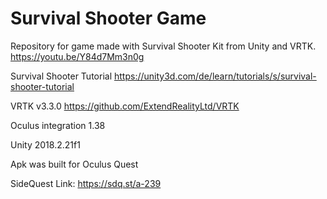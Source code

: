 # Survival Shooter Game
Repository for game made with Survival Shooter Kit from Unity and VRTK. https://youtu.be/Y84d7Mm3n0g

Survival Shooter Tutorial
https://unity3d.com/de/learn/tutorials/s/survival-shooter-tutorial

VRTK v3.3.0
https://github.com/ExtendRealityLtd/VRTK

Oculus integration 1.38

Unity 2018.2.21f1

Apk was built for Oculus Quest

SideQuest Link: https://sdq.st/a-239
